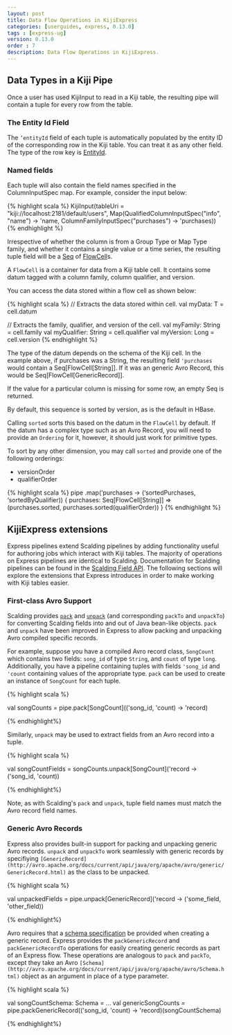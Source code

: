 ```yaml
---
layout: post
title: Data Flow Operations in KijiExpress
categories: [userguides, express, 0.13.0]
tags : [express-ug]
version: 0.13.0
order : 7
description: Data Flow Operations in KijiExpress.
---
```


## Data Types in a Kiji Pipe

Once a user has used KijiInput to read in a Kiji table, the resulting pipe will contain a tuple for
every row from the table.

### The Entity Id Field

The `’entityId` field of each tuple is automatically populated by the entity ID of the corresponding
row in the Kiji table.  You can treat it as any other field. The type of the row key is
[EntityId]({{site.api_express_0_13_0}}/flow/EntityId.html).

### Named fields

Each tuple will also contain the field names specified in the ColumnInputSpec map. For example,
consider the input below:

{% highlight scala %}
    KijiInput(tableUri = "kiji://localhost:2181/default/users",
        Map(QualifiedColumnInputSpec("info", "name") -> 'name,
            ColumnFamilyInputSpec("purchases") -> 'purchases))
{% endhighlight %}

Irrespective of whether the column is from a Group Type or Map Type family, and whether it contains
a single value or a time series, the resulting tuple field will be a
[Seq](http://www.scala-lang.org/api/2.9.2/index.html#scala.collection.Seq) of
[FlowCell]({{site.api_express_0_13_0}}/flow/org.kiji.express.flow.FlowCell$.html)s.

A `FlowCell` is a container for data from a Kiji table cell. It contains some datum tagged with a
column family, column qualifier, and version.

You can access the data stored within a flow cell as shown below:

{% highlight scala %}
   // Extracts the data stored within cell.
   val myData: T = cell.datum

   // Extracts the family, qualifier, and version of the cell.
   val myFamily: String = cell.family
   val myQualifier: String = cell.qualifier
   val myVersion: Long = cell.version
{% endhighlight %}

The type of the datum depends on the schema of the Kiji cell. In the example above, if purchases was
a String, the resulting field `'purchases` would contain a Seq[FlowCell[String]]. If it was an generic
Avro Record, this would be Seq[FlowCell[GenericRecord]].

If the value for a particular column is missing for some row, an empty Seq is returned.

By default, this sequence is sorted by version, as is the default in HBase.

Calling `sorted` sorts this based on the datum in the `FlowCell` by default. If the datum has a
complex type such as an Avro Record, you will need to provide an `Ordering` for it, however, it
should just work for primitive types.

To sort by any other dimension, you may call `sorted` and provide one of the following orderings:

* versionOrder
* qualifierOrder

{% highlight scala %}
pipe
    .map(‘purchases -> (‘sortedPurchases, ‘sortedByQualifier)) {
      purchases: Seq[FlowCell[String]] => (purchases.sorted, purchases.sorted(qualifierOrder))
    }
{% endhighlight %}

## KijiExpress extensions

Express pipelines extend Scalding pipelines by adding functionality useful for authoring jobs which
interact with Kiji tables. The majority of operations on Express pipelines are identical to
Scalding.  Documentation for Scalding pipelines can be found in the [Scalding Field
API](https://github.com/twitter/scalding/wiki/Fields-based-API-Reference).  The following sections
will explore the extensions that Express introduces in order to make working with Kiji tables
easier.

### First-class Avro Support

Scalding provides
[`pack`](https://github.com/twitter/scalding/wiki/Fields-based-API-Reference#wiki-pack) and
[`unpack`](https://github.com/twitter/scalding/wiki/Fields-based-API-Reference#wiki-unpack) (and
corresponding `packTo` and `unpackTo`) for converting Scalding fields into and out of Java bean-like
objects.  `pack` and `unpack` have been improved in Express to allow packing and unpacking Avro
compiled specific records.

For example, suppose you have a compiled Avro record class, `SongCount` which contains two fields:
`song_id` of type `String`, and `count` of type `long`.  Additionally, you have a pipeline
containing tuples with fields `'song_id` and `'count` containing values of the appropriate type.
`pack` can be used to create an instance of `SongCount` for each tuple.

{% highlight scala %}

  val songCounts = pipe.pack[SongCount](('song_id, 'count) -> 'record)

{% endhighlight%}

Similarly, `unpack` may be used to extract fields from an Avro record into a tuple.

{% highlight scala %}

  val songCountFields = songCounts.unpack[SongCount]('record -> ('song_id, 'count))

{% endhighlight%}

Note, as with Scalding's `pack` and `unpack`, tuple field names must match the Avro record field names.

### Generic Avro Records

Express also provides built-in support for packing and unpacking generic Avro records.  `unpack` and
`unpackTo` work seamlessly with generic records by specifiying
`[GenericRecord](http://avro.apache.org/docs/current/api/java/org/apache/avro/generic/GenericRecord.html)`
as the class to be unpacked.

{% highlight scala %}

  val unpackedFields = pipe.unpack[GenericRecord]('record -> ('some_field, 'other_field))

{% endhighlight%}

Avro requires that a [schema specification](http://avro.apache.org/docs/current/spec.html) be
provided when creating a generic record.  Express provides the `packGenericRecord` and
`packGenericRecordTo` operations for easily creating generic records as part of an Express flow.
These operations are analogous to `pack` and `packTo`, except they take an Avro
`[Schema](http://avro.apache.org/docs/current/api/java/org/apache/avro/Schema.html)` object as an
argument in place of a type parameter.

{% highlight scala %}

  val songCountSchema: Schema = ...
  val genericSongCounts = pipe.packGenericRecord(('song_id, 'count) -> 'record)(songCountSchema)

{% endhighlight%}

